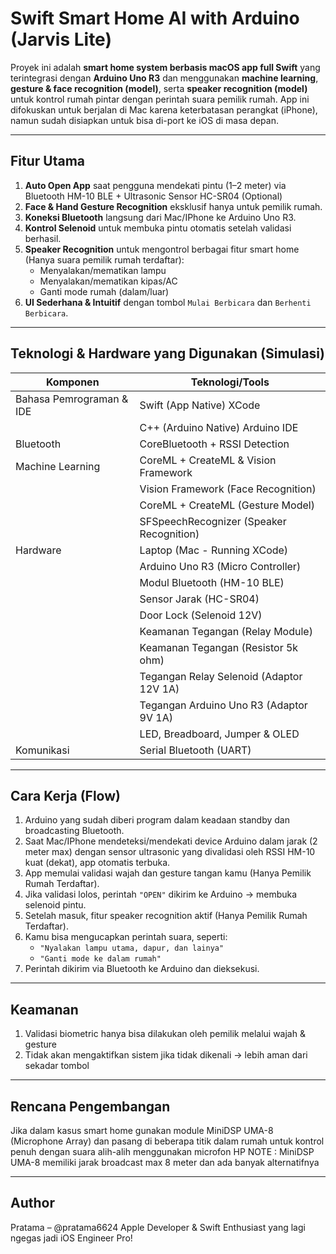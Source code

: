 # Swift Smart Home AI with Arduino (Jarvis Lite)

Proyek ini adalah **smart home system berbasis macOS app full Swift** yang terintegrasi dengan **Arduino Uno R3** dan menggunakan **machine learning**, **gesture & face recognition (model)**, serta **speaker recognition (model)** untuk kontrol rumah pintar dengan perintah suara pemilik rumah. App ini difokuskan untuk berjalan di Mac karena keterbatasan perangkat (iPhone), namun sudah disiapkan untuk bisa di-port ke iOS di masa depan.

---

## Fitur Utama

1. **Auto Open App** saat pengguna mendekati pintu (1–2 meter) via Bluetooth HM-10 BLE + Ultrasonic Sensor HC-SR04 (Optional)
2. **Face & Hand Gesture Recognition** eksklusif hanya untuk pemilik rumah.
3. **Koneksi Bluetooth** langsung dari Mac/IPhone ke Arduino Uno R3.
4. **Kontrol Selenoid** untuk membuka pintu otomatis setelah validasi berhasil.
5. **Speaker Recognition** untuk mengontrol berbagai fitur smart home (Hanya suara pemilik rumah terdaftar):
   - Menyalakan/mematikan lampu
   - Menyalakan/mematikan kipas/AC
   - Ganti mode rumah (dalam/luar)
6. **UI Sederhana & Intuitif** dengan tombol `Mulai Berbicara` dan `Berhenti Berbicara`.

---

## Teknologi & Hardware yang Digunakan (Simulasi)

| Komponen                 | Teknologi/Tools                           |
|--------------------------|-------------------------------------------|
| Bahasa Pemrograman & IDE | Swift (App Native) XCode                  |
|                          | C++ (Arduino Native) Arduino IDE          |
| Bluetooth                | CoreBluetooth + RSSI Detection            |
| Machine Learning         | CoreML + CreateML & Vision Framework      |
|                          | Vision Framework (Face Recognition)       |
|                          | CoreML + CreateML (Gesture Model)         |
|                          | SFSpeechRecognizer (Speaker Recognition)  |
| Hardware                 | Laptop (Mac - Running XCode)              |
|                          | Arduino Uno R3 (Micro Controller)         |
|                          | Modul Bluetooth (HM-10 BLE)               |
|                          | Sensor Jarak (HC-SR04)                    |
|                          | Door Lock (Selenoid 12V)                  |
|                          | Keamanan Tegangan (Relay Module)          |
|                          | Keamanan Tegangan (Resistor 5k ohm)       |
|                          | Tegangan Relay Selenoid (Adaptor 12V 1A)  |
|                          | Tegangan Arduino Uno R3 (Adaptor 9V 1A)   |
|                          | LED, Breadboard, Jumper & OLED            |
| Komunikasi               | Serial Bluetooth (UART)                   |

---

## Cara Kerja (Flow)

1. Arduino yang sudah diberi program dalam keadaan standby dan broadcasting Bluetooth.
2. Saat Mac/IPhone mendeteksi/mendekati device Arduino dalam jarak (2 meter max) dengan sensor ultrasonic yang divalidasi oleh RSSI HM-10 kuat (dekat), app otomatis terbuka.
3. App memulai validasi wajah dan gesture tangan kamu (Hanya Pemilik Rumah Terdaftar).
4. Jika validasi lolos, perintah `"OPEN"` dikirim ke Arduino → membuka selenoid pintu.
5. Setelah masuk, fitur speaker recognition aktif (Hanya Pemilik Rumah Terdaftar).
6. Kamu bisa mengucapkan perintah suara, seperti:
   - `"Nyalakan lampu utama, dapur, dan lainya"`
   - `"Ganti mode ke dalam rumah"`
7. Perintah dikirim via Bluetooth ke Arduino dan dieksekusi.

---

## Keamanan

1. Validasi biometric hanya bisa dilakukan oleh pemilik melalui wajah & gesture
2. Tidak akan mengaktifkan sistem jika tidak dikenali → lebih aman dari sekadar tombol

---

## Rencana Pengembangan

Jika dalam kasus smart home gunakan module MiniDSP UMA-8 (Microphone Array) dan pasang di beberapa titik dalam rumah untuk kontrol penuh dengan suara alih-alih menggunakan microfon HP
NOTE : MiniDSP UMA-8 memiliki jarak broadcast max 8 meter dan ada banyak alternatifnya

---

## Author

Pratama – @pratama6624
Apple Developer & Swift Enthusiast yang lagi ngegas jadi iOS Engineer Pro!
